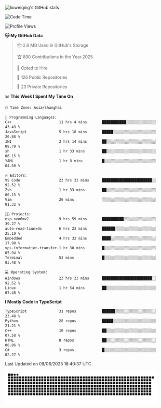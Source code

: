 ![liuweiqing's GitHub stats](https://github-readme-stats.vercel.app/api?username=14790897&show_icons=true&locale=cn&include_all_commits=true&count_private=true)

<!--START_SECTION:waka-->
![Code Time](http://img.shields.io/badge/Code%20Time-2%2C210%20hrs%2055%20mins-blue)

![Profile Views](http://img.shields.io/badge/Profile%20Views-0-blue)

**🐱 My GitHub Data** 

> 📦 2.6 MB Used in GitHub's Storage 
 > 
> 🏆 800 Contributions in the Year 2025
 > 
> 💼 Opted to Hire
 > 
> 📜 126 Public Repositories 
 > 
> 🔑 23 Private Repositories 
 > 
📊 **This Week I Spent My Time On** 

```text
🕑︎ Time Zone: Asia/Shanghai

💬 Programming Languages: 
C++                      11 hrs 4 mins       ███████████░░░░░░░░░░░░░░   43.49 % 
JavaScript               5 hrs 18 mins       █████░░░░░░░░░░░░░░░░░░░░   20.88 % 
INI                      2 hrs 14 mins       ██░░░░░░░░░░░░░░░░░░░░░░░   08.79 % 
sh                       1 hr 33 mins        ██░░░░░░░░░░░░░░░░░░░░░░░   06.15 % 
YAML                     1 hr 8 mins         █░░░░░░░░░░░░░░░░░░░░░░░░   04.50 % 

🔥 Editors: 
VS Code                  23 hrs 33 mins      ███████████████████████░░   92.52 % 
Zsh                      1 hr 33 mins        ██░░░░░░░░░░░░░░░░░░░░░░░   06.15 % 
Vim                      20 mins             ░░░░░░░░░░░░░░░░░░░░░░░░░   01.32 % 

🐱‍💻 Projects: 
esp-neo6mv2              9 hrs 59 mins       ██████████░░░░░░░░░░░░░░░   39.27 % 
auto-read-liunxdo        6 hrs 23 mins       ██████░░░░░░░░░░░░░░░░░░░   25.10 % 
Embedded                 4 hrs 33 mins       ████░░░░░░░░░░░░░░░░░░░░░   17.90 % 
vps-information-transfer-1 hr 30 mins        █░░░░░░░░░░░░░░░░░░░░░░░░   05.94 % 
Terminal                 53 mins             █░░░░░░░░░░░░░░░░░░░░░░░░   03.48 % 

💻 Operating System: 
Windows                  23 hrs 33 mins      ███████████████████████░░   92.52 % 
Linux                    1 hr 54 mins        ██░░░░░░░░░░░░░░░░░░░░░░░   07.48 % 
```

**I Mostly Code in TypeScript** 

```text
TypeScript               31 repos            ██████░░░░░░░░░░░░░░░░░░░   23.48 % 
Python                   28 repos            █████░░░░░░░░░░░░░░░░░░░░   21.21 % 
C++                      10 repos            ██░░░░░░░░░░░░░░░░░░░░░░░   07.58 % 
HTML                     8 repos             ██░░░░░░░░░░░░░░░░░░░░░░░   06.06 % 
C#                       3 repos             █░░░░░░░░░░░░░░░░░░░░░░░░   02.27 % 
```




 Last Updated on 08/06/2025 18:40:37 UTC
<!--END_SECTION:waka-->

<picture>
  <source media="(prefers-color-scheme: dark)" srcset="https://raw.githubusercontent.com/14790897/14790897/output/github-contribution-grid-snake-dark.svg" />
  <source media="(prefers-color-scheme: light)" srcset="https://raw.githubusercontent.com/14790897/14790897/output/github-contribution-grid-snake.svg" />
  <img alt="github-snake" src="https://raw.githubusercontent.com/14790897/14790897/output/github-contribution-grid-snake.svg" />
</picture>
